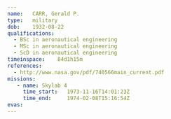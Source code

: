 ```yaml
---
name:	CARR, Gerald P.
type:	military
dob:	1932-08-22
qualifications:
  - BSc in aeronautical engineering
  - MSc in aeronautical engineering
  - ScD in aeronautical engineering
timeinspace:	84d1h15m
references:
  - http://www.nasa.gov/pdf/740566main_current.pdf
missions:
   - name: Skylab 4
     time_start:   1973-11-16T14:01:23Z
     time_end:     1974-02-08T15:16:54Z
evas:
---
```

